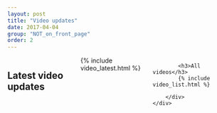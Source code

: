 ```yaml
---
layout: post
title: "Video updates"
date: 2017-04-04
group: "NOT_on_front_page"
order: 2
---
```


<div class="bgbox primary">
	<a name="updates"></a>
	<div class="row padding-top-large padding-bottom-xlarge">
		<div class="columns medium-8 medium-push-2">
			<h2 class="color-white">Latest video updates</h2>
			{% include video_latest.html %}

			<h3>All videos</h3>
			{% include video_list.html %}

		</div>
	</div>
</div>
